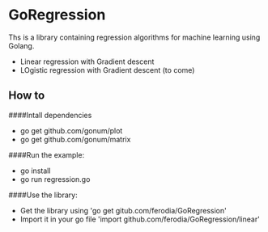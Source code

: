 # GoRegression
Ths is a library containing regression algorithms for machine learning using Golang.
* Linear regression with Gradient descent
* LOgistic regression with Gradient descent (to come)

## How to

####Intall dependencies

* go get github.com/gonum/plot
* go get github.com/gonum/matrix

####Run the example:

* go install 
* go run regression.go

####Use the library:

* Get the library using 'go get gitub.com/ferodia/GoRegression'
* Import it in your go file 'import github.com/ferodia/GoRegression/linear'




